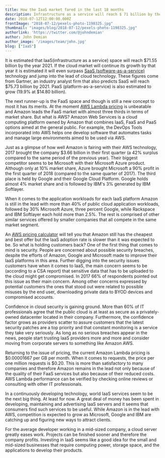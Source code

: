 ```yaml
---
title: How the IaaS market fared in the last 18 months
description: Infrastructure as a service will reach $ 71 billion by the year 2021
date: 2018-07-12T12:00:00.000Z
frontImage: "2018-07-12/pexels-photo-1198325.jpg"
thumbnail: "images/blog/2018-07-12/pexels-photo-1198325.jpg"
authorlink: 'https://twitter.com/@johndemian'
author: John Demian
author_image: '/images/team/john.jpg'
blog: ["IaaS"]
---
```


It is estimated that IaaS(infrastructure as a service) space will reach $71.55 billion by the year 2021. If the cloud market will continue its growth by that year it is estimated it will even surpass <a href="https://www.techopedia.com/definition/155/software-as-a-service-saas">SaaS (software-as-a-service)</a> technology and jump into the lead of cloud technology. These figures come from Gartner, an industry analyst firm that also predicts SaaS will reach $75.73 billion by 2021. PaaS (platform-as-a-service) is also estimated to grow (19.9% at $14.80 billion).

The next runner-up is the FaaS space and though is still a new concept to most it has its merits. At the moment <a href="https://dashbird.io/blog/aws-lambda-pricing-model-explained/">AWS Lambda pricing</a> is unbeatable and Amazon leads the FaaS market with almost three thirds in terms of market share. But what is AWS? Amazon Web Services is a cloud computing platform owned by Amazon that combines IaaS, FaaS and PaaS options aimed at the general public. For example, the DevOps Tools incorporated into AWS helps one develop software that automates tasks and manage large environments aimed to be used via AWS.

Just as a glimpse of how well Amazon is fairing with their AWS technology, 2017 brought the company $3.66 billion in their first quarter (a 42% surplus compared to the same period of the previous year). Their biggest competitor seems to be Microsoft with their Microsoft Azure product. Although only at 10% market share, Azure brought Microsoft a 90% profit in the first quarter of 2018 (compared to the same quarter of 2017). The third place is held by Google and their Google Cloud Platform. Google holds almost 4% market share and is followed by IBM's 3% generated by IBM Softlayer.

When it comes to the application workloads for each IaaS platform Amazon is still in the lead with more than 40% of public cloud application workloads, followed by 30% Microsoft Azure, three percent Google, while Rackspace and IBM Softlayer each hold more than 2.5%. The rest is comprised of other similar services offered by smaller companies that all compete in the same market segment.

An <a href="https://dashbird.io/lambda-cost-calculator/">AWS pricing calculator</a> will tell you that Amazon still has the cheapest and best offer but the IaaS adoption rate is slower than it was expected to be. So what is holding customers back? One of the first thing that comes to mind is security. People are concerned about possible security breaches, despite the efforts of Amazon, Google and Microsoft made to improve their IaaS platforms in this area. Further digging into the security issues customers have when it comes to IaaS, the main concern seems to be (according to a CSA report) that sensitive data that has to be uploaded to the cloud might get compromised. In 2017 66% of respondents pointed out this issue as their main concern. Among other concerns expressed by potential customers the ones that stood out were related to possible misuses by the end user, downloading private data to BYOD devices and compromised accounts.

Confidence in cloud security is gaining ground. More than 60% of IT professionals agree that the public cloud is at least as secure as a privately-owned datacenter located in their company. Furthermore, the confidence factor grows as providers scatter to assure customers that the latest security patches are a top priority and that constant monitoring is a service they take very seriously. As long as no serious breaches appear in the news, people start trusting IaaS providers more and more and consider moving from corporate servers to something like Amazon AWS.

Returning to the issue of pricing, the current Amazon Lambda pricing is $0.00001667 per GB per month. When it comes to requests, the price per one million requests is $0.20. This is more than satisfactory to many companies and therefore Amazon remains in the lead not only because of the quality of their FaaS services but also because of their reduced costs. AWS Lambda performance can be verified by checking online reviews or consulting with other IT professionals.

In a continuously developing technology, world IaaS services seem to be the next big thing. At least for now. A great deal of money has been spent in developing, maintaining and advertising IaaS servers and it seems that consumers find such services to be useful. While Amazon is in the lead with AWS, competition is expected to grow as Microsoft, Google and IBM are catching up and figuring new ways to attract clients.

For the average developer working in a mid-sized company, a cloud server greatly eases work. Projects can be finished sooner and therefore the company profits. Investing in IaaS seems like a good idea for the small and mid-sized businesses that require computing power, storage space, and the applications to develop their products.